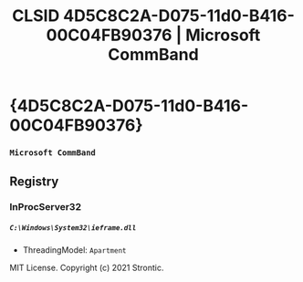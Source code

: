 ﻿---
title: "CLSID 4D5C8C2A-D075-11d0-B416-00C04FB90376 | Microsoft CommBand"
excerpt: What is COM-Object CLSID 4D5C8C2A-D075-11d0-B416-00C04FB90376?
---

# {4D5C8C2A-D075-11d0-B416-00C04FB90376}

### `Microsoft CommBand`

## Registry


### InProcServer32

##### `C:\Windows\System32\ieframe.dll`
* ThreadingModel: `Apartment`

MIT License. Copyright (c) 2021 Strontic.


